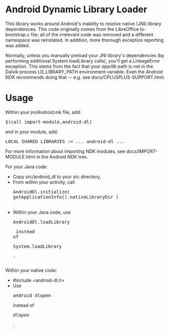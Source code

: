 Android Dynamic Library Loader
==============================

This library works around Android's inability to resolve native (JNI) library dependencies.
This code originally comes from the LibreOffice lo-bootstrap.c file; all of the irrelevant
code was removed and a different namespace was reinstated. In addition, more thorough
exception reporting was added.

Normally, unless you manually preload your JNI library's dependencies (by performing additional System.loadLibrary calls), you'll get a LinkageError exception.
This stems from the fact that your *app/lib* path is not in the Dalvik process LD_LIBRARY_PATH environment variable.
Even the Android NDK recommends doing that -- e.g. see docs/CPLUSPLUS-SUPPORT.html.

Usage
=====

Within your jni/Android.mk file, add:

<pre>
$(call import-module,android-dl)
</pre>

and in your module, add:

<pre>
LOCAL_SHARED_LIBRARIES := ... android-dl ...
</pre>

For more information about importing NDK modules, see docs/IMPORT-MODULE.html in the Android NDK tree.

For your Java code:
* Copy src/android_dl to your src directory.
* From within your activity, call <pre>AndroidDl.initialize( getApplicationInfo().nativeLibraryDir )</pre>.
* Within your Java code, use <pre>AndroidDl.loadLibrary<pre> instead of <pre>System.loadLibrary</pre>.

Within your native code:
* #include <android-dl.h>
* Use <pre>android_dlopen</pre> instead of <pre>dlopen</pre>.
